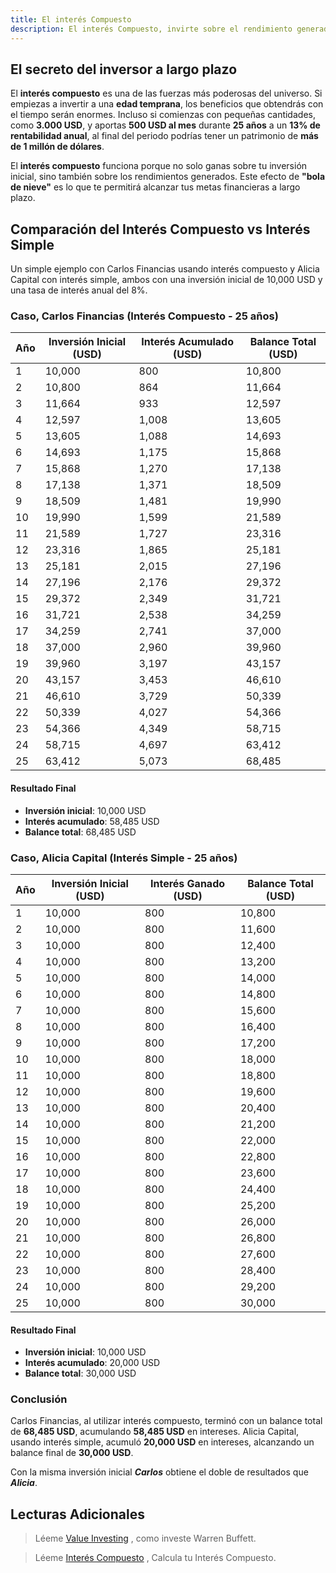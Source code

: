 ```yaml
---
title: El interés Compuesto
description: El interés Compuesto, invirte sobre el rendimiento generado.
---
```


## El secreto del inversor a largo plazo

El **interés compuesto** es una de las fuerzas más poderosas del universo. Si empiezas a invertir a una **edad temprana**, los beneficios que obtendrás con el tiempo serán enormes. Incluso si comienzas con pequeñas cantidades, como **3.000 USD**, y aportas **500 USD al mes** durante **25 años** a un **13% de rentabilidad anual**, al final del periodo podrías tener un patrimonio de **más de 1 millón de dólares**.

El **interés compuesto** funciona porque no solo ganas sobre tu inversión inicial, sino también sobre los rendimientos generados. Este efecto de **"bola de nieve"** es lo que te permitirá alcanzar tus metas financieras a largo plazo.

## Comparación del Interés Compuesto vs Interés Simple

Un simple ejemplo con Carlos Financias usando interés compuesto y Alicia Capital con interés simple, ambos con una inversión inicial de 10,000 USD y una tasa de interés anual del 8%.

### Caso, Carlos Financias (Interés Compuesto - 25 años)

| Año | Inversión Inicial (USD) | Interés Acumulado (USD) | Balance Total (USD) |
| --- | ----------------------- | ----------------------- | ------------------- |
| 1   | 10,000                  | 800                     | 10,800              |
| 2   | 10,800                  | 864                     | 11,664              |
| 3   | 11,664                  | 933                     | 12,597              |
| 4   | 12,597                  | 1,008                   | 13,605              |
| 5   | 13,605                  | 1,088                   | 14,693              |
| 6   | 14,693                  | 1,175                   | 15,868              |
| 7   | 15,868                  | 1,270                   | 17,138              |
| 8   | 17,138                  | 1,371                   | 18,509              |
| 9   | 18,509                  | 1,481                   | 19,990              |
| 10  | 19,990                  | 1,599                   | 21,589              |
| 11  | 21,589                  | 1,727                   | 23,316              |
| 12  | 23,316                  | 1,865                   | 25,181              |
| 13  | 25,181                  | 2,015                   | 27,196              |
| 14  | 27,196                  | 2,176                   | 29,372              |
| 15  | 29,372                  | 2,349                   | 31,721              |
| 16  | 31,721                  | 2,538                   | 34,259              |
| 17  | 34,259                  | 2,741                   | 37,000              |
| 18  | 37,000                  | 2,960                   | 39,960              |
| 19  | 39,960                  | 3,197                   | 43,157              |
| 20  | 43,157                  | 3,453                   | 46,610              |
| 21  | 46,610                  | 3,729                   | 50,339              |
| 22  | 50,339                  | 4,027                   | 54,366              |
| 23  | 54,366                  | 4,349                   | 58,715              |
| 24  | 58,715                  | 4,697                   | 63,412              |
| 25  | 63,412                  | 5,073                   | 68,485              |

#### Resultado Final

- **Inversión inicial**: 10,000 USD
- **Interés acumulado**: 58,485 USD
- **Balance total**: 68,485 USD

### Caso, Alicia Capital (Interés Simple - 25 años)

| Año | Inversión Inicial (USD) | Interés Ganado (USD) | Balance Total (USD) |
| --- | ----------------------- | -------------------- | ------------------- |
| 1   | 10,000                  | 800                  | 10,800              |
| 2   | 10,000                  | 800                  | 11,600              |
| 3   | 10,000                  | 800                  | 12,400              |
| 4   | 10,000                  | 800                  | 13,200              |
| 5   | 10,000                  | 800                  | 14,000              |
| 6   | 10,000                  | 800                  | 14,800              |
| 7   | 10,000                  | 800                  | 15,600              |
| 8   | 10,000                  | 800                  | 16,400              |
| 9   | 10,000                  | 800                  | 17,200              |
| 10  | 10,000                  | 800                  | 18,000              |
| 11  | 10,000                  | 800                  | 18,800              |
| 12  | 10,000                  | 800                  | 19,600              |
| 13  | 10,000                  | 800                  | 20,400              |
| 14  | 10,000                  | 800                  | 21,200              |
| 15  | 10,000                  | 800                  | 22,000              |
| 16  | 10,000                  | 800                  | 22,800              |
| 17  | 10,000                  | 800                  | 23,600              |
| 18  | 10,000                  | 800                  | 24,400              |
| 19  | 10,000                  | 800                  | 25,200              |
| 20  | 10,000                  | 800                  | 26,000              |
| 21  | 10,000                  | 800                  | 26,800              |
| 22  | 10,000                  | 800                  | 27,600              |
| 23  | 10,000                  | 800                  | 28,400              |
| 24  | 10,000                  | 800                  | 29,200              |
| 25  | 10,000                  | 800                  | 30,000              |

#### Resultado Final

- **Inversión inicial**: 10,000 USD
- **Interés acumulado**: 20,000 USD
- **Balance total**: 30,000 USD

### Conclusión

Carlos Financias, al utilizar interés compuesto, terminó con un balance total de **68,485 USD**, acumulando **58,485 USD** en intereses.
Alicia Capital, usando interés simple, acumuló **20,000 USD** en intereses, alcanzando un balance final de **30,000 USD**. 

Con la misma inversión inicial ***Carlos*** obtiene el doble de resultados que ***Alicia***.

## Lecturas Adicionales

> Léeme [Value Investing](./value-investing) , como investe Warren Buffett. 

> Léeme <a href="http://www.moneychimp.com/international/es/calculator/compound_interest_calculator.htm" target="_blank">Interés Compuesto</a> , Calcula tu Interés Compuesto.
